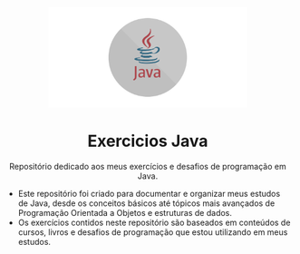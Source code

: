 <p align="center">
    <img src="./img/logo.png" alt="Logo-java" width="350px">
</p>

<h1 align="center"> Exercicios Java </h1>

<P align="center">Repositório dedicado aos meus exercícios e desafios de programação em Java.</p>

* Este repositório foi criado para documentar e organizar meus estudos de Java, desde os conceitos básicos até tópicos mais avançados de Programação Orientada a Objetos e estruturas de dados.
* Os exercícios contidos neste repositório são baseados em conteúdos de cursos, livros e desafios de programação que estou utilizando em meus estudos.
